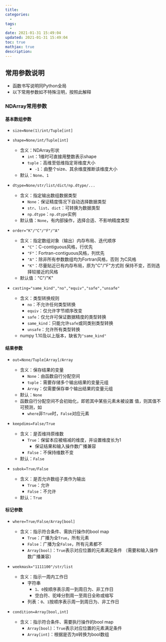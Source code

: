 ```yaml
---
title: 
categories:
  - 
tags:
  - 
date: 2021-01-31 15:49:04
updated: 2021-01-31 15:49:04
toc: true
mathjax: true
description: 
---
```


##	常用参数说明

-	函数书写说明同Python全局
-	以下常用参数如不特殊注明，按照此解释

###	NDArray常用参数

####	基本数组参数

-	`size=None(1)/int/Tuple[int]`

-	`shape=None/int/Tuple[int]`
	-	含义：NDArray形状
		-	`int`：1维时可直接用整数表示shape
		-	`tuple`：高维至低维指定哥维度大小
			-	`-1`：由整个size、其余维度推断该维度大小
	-	默认：`None`、`1`

-	`dtype=None/str/list/dict/np.dtype/...`
	-	含义：指定输出数组数据类型
		-	`None`：保证精度情况下自动选择数据类型
		-	`str`、`list`、`dict`：可转换为数据类型
		-	`np.dtype`：`np.dtype`实例
	-	默认值：`None`，有内部操作，选择合适、不影响精度类型

-	`order="K"/"C"/"F"/"A"`
	-	含义：指定数组对象（输出）内存布局、迭代顺序
		-	`"C"`：C-contiguous风格，行优先
		-	`"F"`：Fortran-contiguous风格，列优先
		-	`"A"`：除非所有参数数组均为Fortran风格，否则
			为C风格
		-	`"K"`：尽量贴近已有内存布局，原为"C"/"F"方式则
			保持不变，否则选择较接近的风格
	-	默认值："C"/"K"

-	`casting="same_kind","no","equiv","safe","unsafe"`
	-	含义：类型转换规则
		-	`no`：不允许任何类型转换
		-	`equiv`：仅允许字节顺序改变
		-	`safe`：仅允许可保证数据精度的类型转换
		-	`same_kind`：只能允许`safe`或同类别类型转换
		-	`unsafe`：允许所有类型转换
	-	numpy 1.10及以上版本，缺省为`"same_kind"`

####	结果参数

-	`out=None/Tuple[Array]/Array`
	-	含义：保存结果的变量
		-	`None`：由函数自行分配空间
		-	`tuple`：需要存储多个输出结果的变量元组
		-	`Array`：仅需要保存单个输出结果的变量元组
	-	默认：`None`
	-	函数自行分配空间不会初始化，即若其中某些元素未被设置
		值，则其值不可预测，如
		-	`where`非`True`时，`False`对应元素

-	`keepdims=False/True`
	-	含义：是否维持原维数
		-	`True`：保留本应被缩减的维度，并设置维度长为1
			-	保证结果和输入操作数广播兼容
		-	`False`：不保持维数不变
	-	默认：`False`

-	`subok=True/False`
	-	含义：是否允许数组子类作为输出
		-	`True`：允许
		-	`False`：不允许
	-	默认：`True`


####	标记参数

-	`where=True/False/Array[bool]`
	-	含义：指示符合条件、需执行操作的bool map
		-	`True`：广播为全`True`，所有元素
		-	`False`：广播为全`False`，所有元素都不
		-	`Array[bool]`：`True`表示对应位置的元素满足条件
			（需要和输入操作数广播兼容）

-	`weekmask="1111100"/str/list`
	-	含义：指示一周内工作日
		-	字符串
			-	`1`、`0`按顺序表示周一到周日为、非工作日
			-	空白符、驼峰分割周一至周日全称或缩写
		-	列表：`0`、`1`按顺序表示周一到周日为、非工作日

-	`condition=Array[bool,int]`
	-	含义：指示符合条件、需要执行操作的bool map
		-	`Array[bool]`：`True`表示对应位置的元素满足条件
		-	`Array[int]`：根据是否为`0`转换为bool数组



